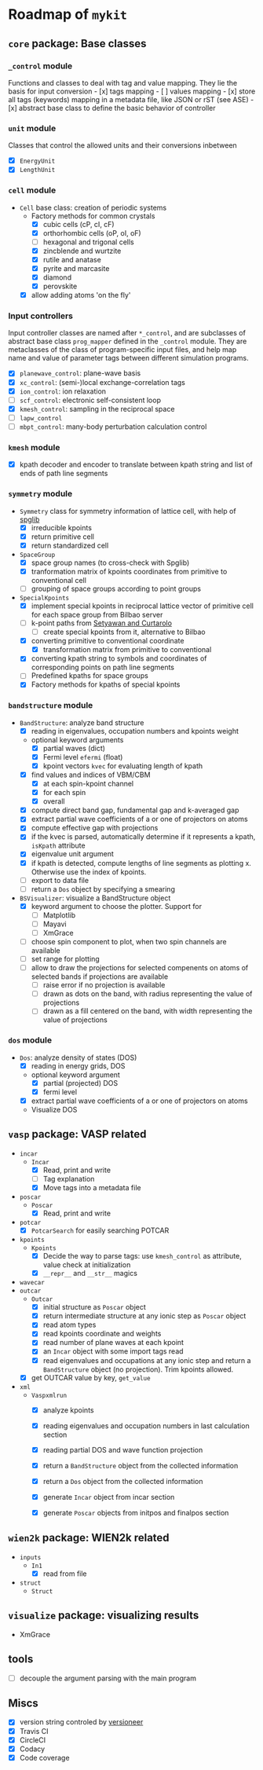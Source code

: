 # Roadmap of `mykit`

## `core` package: Base classes


### `_control` module

Functions and classes to deal with tag and value mapping. 
They lie the basis for input conversion
    - [x] tags mapping
    - [ ] values mapping
    - [x] store all tags (keywords) mapping in a metadata file, like JSON or rST (see ASE)
    - [x] abstract base class to define the basic behavior of controller

### `unit` module

Classes that control the allowed units and their conversions inbetween

- [x] `EnergyUnit` 
- [x] `LengthUnit`

### `cell` module

- `Cell` base class: creation of periodic systems
    - Factory methods for common crystals
        - [x] cubic cells (cP, cI, cF)
        - [x] orthorhombic cells (oP, oI, oF)
        - [ ] hexagonal and trigonal cells
        - [x] zincblende and wurtzite
        - [x] rutile and anatase
        - [x] pyrite and marcasite
        - [x] diamond
        - [x] perovskite
    - [x] allow adding atoms 'on the fly'

### Input controllers

Input controller classes are named after `*_control`, and are subclasses of abstract base class `prog_mapper` defined in the `_control` module.
They are metaclasses of the class of program-specific input files, 
and help map name and value of parameter tags between different simulation programs.
- [x] `planewave_control`: plane-wave basis
- [x] `xc_control`: (semi-)local exchange-correlation tags
- [x] `ion_control`: ion relaxation
- [ ] `scf_control`: electronic self-consistent loop
- [x] `kmesh_control`: sampling in the reciprocal space
- [ ] `lapw_control`
- [ ] `mbpt_control`: many-body perturbation calculation control

### `kmesh` module

- [x] kpath decoder and encoder to translate between kpath string and list of ends of path line segments

### `symmetry` module

- `Symmetry` class for symmetry information of lattice cell, with help of [spglib](https://atztogo.github.io/spglib/python-spglib.html)
    - [x] irreducible kpoints
    - [x] return primitive cell
    - [x] return standardized cell
- `SpaceGroup`
    - [x] space group names (to cross-check with Spglib)
    - [x] tranformation matrix of kpoints coordinates from primitive to conventional cell
    - [ ] grouping of space groups according to point groups
- `SpecialKpoints`
    - [x] implement special kpoints in reciprocal lattice vector of primitive cell for each space group from Bilbao server
    - [ ] k-point paths from [Setyawan and Curtarolo](https://doi.org/10.1016/j.commatsci.2010.05.010)
        - [ ] create special kpoints from it, alternative to Bilbao
    - [x] converting primitive to conventional coordinate
        - [x] transformation matrix from primitive to conventional
    - [x] converting kpath string to symbols and coordinates of corresponding points on path line segments
    - [ ] Predefined kpaths for space groups
    - [x] Factory methods for kpaths of special kpoints

### `bandstructure` module

- `BandStructure`: analyze band structure
    - [x] reading in eigenvalues, occupation numbers and kpoints weight
    - optional keyword arguments
        - [x] partial waves (dict)
        - [x] Fermi level `efermi` (float)
        - [x] kpoint vectors `kvec` for evaluating length of kpath
    - [x] find values and indices of VBM/CBM
        - [x] at each spin-kpoint channel
        - [x] for each spin
        - [x] overall
    - [x] compute direct band gap, fundamental gap and k-averaged gap
    - [x] extract partial wave coefficients of a or one of projectors on atoms
    - [x] compute effective gap with projections
    - [x] if the kvec is parsed, automatically determine if it represents a kpath, `isKpath` attribute
    - [x] eigenvalue unit argument
    - [x] if kpath is detected, compute lengths of line segments as plotting x. Otherwise use the index of kpoints.
    - [ ] export to data file
    - [ ] return a `Dos` object by specifying a smearing
- `BSVisualizer`: visualize a BandStructure object
    - [x] keyword argument to choose the plotter. Support for
      - [ ] Matplotlib
      - [ ] Mayavi
      - [ ] XmGrace
    - [ ] choose spin component to plot, when two spin channels are available
    - [ ] set range for plotting
    - [ ] allow to draw the projections for selected compenents on atoms of selected bands if projections are available
        - [ ] raise error if no projection is available
        - [ ] drawn as dots on the band, with radius representing the value of projections
        - [ ] drawn as a fill centered on the band, with width representing the value of projections

### `dos` module

- `Dos`: analyze density of states (DOS)
    - [x] reading in energy grids, DOS
    - optional keyword argument
        - [x] partial (projected) DOS
        - [x] fermi level
    - [x] extract partial wave coefficients of a or one of projectors on atoms
    - Visualize DOS

## `vasp` package: VASP related

- `incar`
    - `Incar`
        - [x] Read, print and write 
        - [ ] Tag explanation
        - [x] Move tags into a metadata file
- `poscar` 
    - `Poscar`
        - [x] Read, print and write
- `potcar`
    - [x] `PotcarSearch` for easily searching POTCAR
- `kpoints`
    - `Kpoints`
        - [x] Decide the way to parse tags: use `kmesh_control` as attribute, value check at initialization
        - [x] `__repr__` and `__str__` magics
- `wavecar`
- `outcar`
    - `Outcar`
        - [x] initial structure as `Poscar` object
        - [x] return intermediate structure at any ionic step as `Poscar` object
        - [x] read atom types
        - [x] read kpoints coordinate and weights
        - [x] read number of plane waves at each kpoint
        - [x] an `Incar` object with some import tags read
        - [x] read eigenvalues and occupations at any ionic step and return a `BandStructure` object (no projection). Trim kpoints allowed.
    - [x] get OUTCAR value by key, `get_value`
- `xml`
    - `Vaspxmlrun`
        - [x] analyze kpoints
        - [x] reading eigenvalues and occupation numbers in last calculation section
        - [x] reading partial DOS and wave function projection
        - [x] return a `BandStructure` object from the collected information
        - [x] return a `Dos` object from the collected information
        - [x] generate `Incar` object from incar section
        - [x] generate `Poscar` objects from initpos and finalpos section


## `wien2k` package: WIEN2k related

- `inputs`
    - `In1`
        - [x] read from file
- `struct`
    - `Struct`

## `visualize` package: visualizing results
 
- XmGrace

## tools

- [ ] decouple the argument parsing with the main program


## Miscs

- [x] version string controled by [versioneer](https://github.com/warner/python-versioneer)
- [x] Travis CI
- [x] CircleCI
- [x] Codacy
- [x] Code coverage